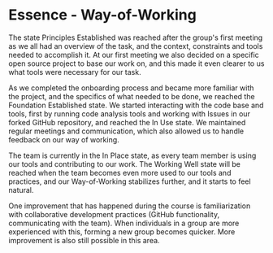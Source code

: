 # Essence - Way-of-Working

The state Principles Established was reached after the group's first meeting as
we all had an overview of the task, and the context, constraints and tools
needed to accomplish it. At our first meeting we also decided on a specific
open source project to base our work on, and this made it even clearer to us
what tools were necessary for our task.

As we completed the onboarding process and became more familiar with the
project, and the specifics of what needed to be done, we reached the Foundation
Established state. We started interacting with the code base and tools, first
by running code analysis tools and working with Issues in our forked GitHub
repository, and reached the In Use state. We maintained regular meetings and
communication, which also allowed us to handle feedback on our way of working.

The team is currently in the In Place state, as every team member is using our
tools and contributing to our work. The Working Well state will be reached when
the team becomes even more used to our tools and practices, and our
Way-of-Working stabilizes further, and it starts to feel natural.

One improvement that has happened during the course is familiarization with
collaborative development practices (GitHub functionality, communicating with
the team). When individuals in a group are more experienced with this, forming
a new group becomes quicker. More improvement is also still possible in this
area.
